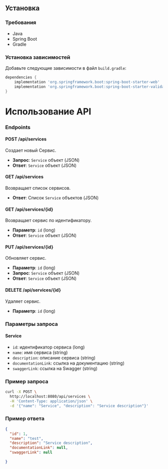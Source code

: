 **Установка**
------------

### Требования

* Java 
* Spring Boot 
* Gradle

### Установка зависимостей

Добавьте следующие зависимости в файл `build.gradle`:
```groovy
dependencies {
    implementation 'org.springframework.boot:spring-boot-starter-web'
    implementation 'org.springframework.boot:spring-boot-starter-validation'
}
```

**Использование API**
=====================

### Endpoints

#### POST /api/services

Создает новый Сервис.

* **Запрос**: `Service` объект (JSON)
* **Ответ**: `Service` объект (JSON)

#### GET /api/services

Возвращает список сервисов.

* **Ответ**: Список `Service` объектов (JSON)

#### GET /api/services/{id}

Возвращает сервис по идентификатору.

* **Параметр**: `id` (long)
* **Ответ**: `Service` объект (JSON)

#### PUT /api/services/{id}

Обновляет сервис.

* **Параметр**: `id` (long)
* **Запрос**: `Service` объект (JSON)
* **Ответ**: `Service` объект (JSON)

#### DELETE /api/services/{id}

Удаляет сервис.

* **Параметр**: `id` (long)

### Параметры запроса

#### Service

* `id`: идентификатор сервиса (long)
* `name`: имя сервиса (string)
* `description`: описание сервиса (string)
* `documentationLink`: ссылка на документацию (string)
* `swaggerLink`: ссылка на Swagger (string)

### Пример запроса

```bash
curl -X POST \
  http://localhost:8080/api/services \
  -H 'Content-Type: application/json' \
  -d '{"name": "Service", "description": "Service description"}'
```
### Пример ответа

```json
{
  "id": 1,
  "name": "test",
  "description": "Service description",
  "documentationLink": null,
  "swaggerLink": null
  
}
```
